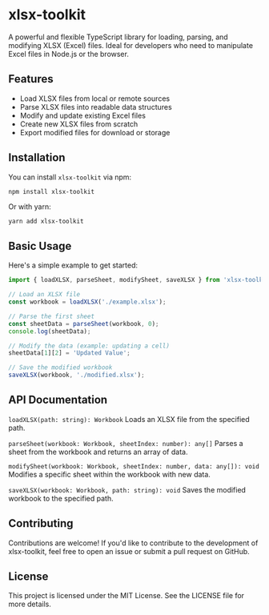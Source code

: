 # xlsx-toolkit

A powerful and flexible TypeScript library for loading, parsing, and modifying XLSX (Excel) files. Ideal for developers who need to manipulate Excel files in Node.js or the browser.

## Features

- Load XLSX files from local or remote sources
- Parse XLSX files into readable data structures
- Modify and update existing Excel files
- Create new XLSX files from scratch
- Export modified files for download or storage

## Installation

You can install `xlsx-toolkit` via npm:

```bash
npm install xlsx-toolkit
```
Or with yarn:
```yarn
yarn add xlsx-toolkit
```

## Basic Usage

Here's a simple example to get started:
```typescript
import { loadXLSX, parseSheet, modifySheet, saveXLSX } from 'xlsx-toolkit';

// Load an XLSX file
const workbook = loadXLSX('./example.xlsx');

// Parse the first sheet
const sheetData = parseSheet(workbook, 0);
console.log(sheetData);

// Modify the data (example: updating a cell)
sheetData[1][2] = 'Updated Value';

// Save the modified workbook
saveXLSX(workbook, './modified.xlsx');
```

## API Documentation
`loadXLSX(path: string): Workbook`
Loads an XLSX file from the specified path.

`parseSheet(workbook: Workbook, sheetIndex: number): any[]`
Parses a sheet from the workbook and returns an array of data.

`modifySheet(workbook: Workbook, sheetIndex: number, data: any[]): void`
Modifies a specific sheet within the workbook with new data.

`saveXLSX(workbook: Workbook, path: string): void`
Saves the modified workbook to the specified path.

## Contributing

Contributions are welcome! If you'd like to contribute to the development of xlsx-toolkit, feel free to open an issue or submit a pull request on GitHub.

## License

This project is licensed under the MIT License. See the LICENSE file for more details.
